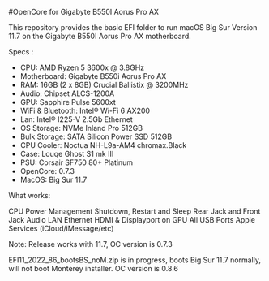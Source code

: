 #OpenCore for Gigabyte B550I Aorus Pro AX


This repository provides the basic EFI folder to run macOS Big Sur Version 11.7 on the Gigabyte B550I Aorus Pro AX motherboard.


Specs :
- CPU: AMD Ryzen 5 3600x @ 3.8GHz
- Motherboard: Gigabyte B550i Aorus Pro AX
- RAM: 16GB (2 x 8GB) Crucial Ballistix @ 3200MHz
- Audio: Chipset ALCS-1200A
- GPU: Sapphire Pulse 5600xt
- WiFi & Bluetooth: Intel® Wi-Fi 6 AX200
- Lan: Intel® I225-V 2.5Gb Ethernet
- OS Storage: NVMe Inland Pro 512GB
- Bulk Storage:	SATA Silicon Power SSD 512GB
- CPU Cooler: Noctua NH-L9a-AM4 chromax.Black
- Case:	Louqe Ghost S1 mk III
- PSU: Corsair SF750 80+ Platinum
- OpenCore: 0.7.3
- MacOS: Big Sur 11.7


What works:
   
CPU Power Management
Shutdown, Restart and Sleep
Rear Jack and Front Jack Audio
LAN Ethernet
HDMI & Displayport on GPU
All USB Ports
Apple Services (iCloud/iMessage/etc)


Note:
Release works with 11.7, OC version is 0.7.3

EFI11_2022_86_bootsBS_noM.zip is in progress, boots Big Sur 11.7 normally, will not boot Monterey installer. OC version is 0.8.6
